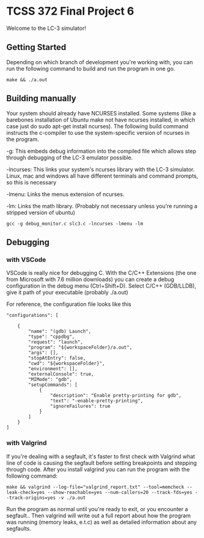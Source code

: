 # TCSS 372 Final Project 6

Welcome to the LC-3 simulator! <deleteThisChange>

## Getting Started

Depending on which branch of development you're working with, you can run the following command to build and run the program in one go.
```
make && ./a.out
```

## Building manually

Your system should already have NCURSES installed. Some systems (like a barebones installation of Ubuntu make not have ncurses installed, in which case just do sudo apt-get install ncurses). The following build command instructs the c-compiler to use the system-specific version of ncurses in the program.

-g: This embeds debug information into the compiled file which allows step through debugging of the LC-3 emulator possible.

-lncurses: This links your system's ncurses library with the LC-3 simulator. Linux, mac and windows all have different terminals and command prompts, so this is necessary

-lmenu: Links the menus extension of ncurses.

-lm: Links the math library. (Probably not necessary unless you're running a stripped version of ubuntu)

```
gcc -g debug_monitor.c slc3.c -lncurses -lmenu -lm
```

## Debugging

### with VSCode

VSCode is really nice for debugging C. With the C/C++ Extensions (the one from Microsoft with 7.6 million downloads) you can create a debug configuration in the debug menu (Ctrl+Shift+D). Select C/C++ (GDB/LLDB), give it path of your executable (probably ./a.out)

For reference, the configuration file looks like this
```
"configurations": [
    
    {
        "name": "(gdb) Launch",
        "type": "cppdbg",
        "request": "launch",
        "program": "${workspaceFolder}/a.out",
        "args": [],
        "stopAtEntry": false,
        "cwd": "${workspaceFolder}",
        "environment": [],
        "externalConsole": true,
        "MIMode": "gdb",
        "setupCommands": [
            {
                "description": "Enable pretty-printing for gdb",
                "text": "-enable-pretty-printing",
                "ignoreFailures": true
            }
        ]
    }
]
```
### with Valgrind

If you're dealing with a segfault, it's faster to first check with Valgrind what line of code is causing the segfault before setting breakpoints and stepping through code. After you install valgrind you can run the program with the following command:

```
make && valgrind --log-file="valgrind_report.txt" --tool=memcheck --leak-check=yes --show-reachable=yes --num-callers=20 --track-fds=yes --track-origins=yes -v ./a.out
```

Run the program as normal until you're ready to exit, or you encounter a segfault.. Then valgrind will write out a full report about how the program was running (memory leaks, e.t.c) as well as detailed information about any segfaults.
